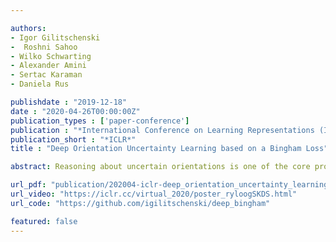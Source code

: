 ```yaml
---

authors:
- Igor Gilitschenski
-  Roshni Sahoo
- Wilko Schwarting
- Alexander Amini
- Sertac Karaman
- Daniela Rus

publishdate : "2019-12-18"
date : "2020-04-26T00:00:00Z"
publication_types : ['paper-conference']
publication : "*International Conference on Learning Representations (ICLR)*"
publication_short : "*ICLR*"
title : "Deep Orientation Uncertainty Learning based on a Bingham Loss"

abstract: Reasoning about uncertain orientations is one of the core problems in many perception tasks such as object pose estimation or motion estimation. In these scenarios, poor illumination conditions, sensor limitations, or appearance invariance may result in highly uncertain estimates. In this work, we propose a novel learning-based representation for orientation uncertainty. By characterizing uncertainty over unit quaternions with the Bingham distribution, we formulate a loss that naturally captures the antipodal symmetry of the representation. We discuss the interpretability of the learned distribution parameters and demonstrate the feasibility of our approach on several challenging real-world pose estimation tasks involving uncertain orientations.

url_pdf: "publication/202004-iclr-deep_orientation_uncertainty_learning/iclr20-deep_bingham.pdf"
url_video: "https://iclr.cc/virtual_2020/poster_ryloogSKDS.html"
url_code: "https://github.com/igilitschenski/deep_bingham"

featured: false
---
```

